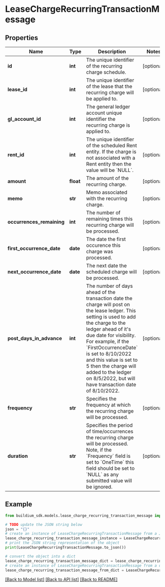 # LeaseChargeRecurringTransactionMessage


## Properties

Name | Type | Description | Notes
------------ | ------------- | ------------- | -------------
**id** | **int** | The unique identifier of the recurring charge schedule. | [optional] 
**lease_id** | **int** | The unique identifier of the lease that the recurring charge will be applied to. | [optional] 
**gl_account_id** | **int** | The general ledger account unique identifier the recurring charge is applied to. | [optional] 
**rent_id** | **int** | The unique identifier of the scheduled Rent entity. If the charge is not associated with a Rent entity then the value will be &#x60;NULL&#x60;. | [optional] 
**amount** | **float** | The amount of the recurring charge. | [optional] 
**memo** | **str** | Memo associated with the recurring charge. | [optional] 
**occurrences_remaining** | **int** | The number of remaining times this recurring charge will be processed. | [optional] 
**first_occurrence_date** | **date** | The date the first occurence this charge was processed. | [optional] 
**next_occurrence_date** | **date** | The next date the scheduled charge will be processed. | [optional] 
**post_days_in_advance** | **int** | The number of days ahead of the transaction date the charge will post on the lease ledger. This setting is used to add the charge to the ledger ahead of it&#39;s due date for visibility. For example, if the &#x60;FirstOccurrenceDate&#x60; is set to 8/10/2022 and this value is set to 5 then the charge will added to the ledger on 8/5/2022, but will have transaction date of 8/10/2022. | [optional] 
**frequency** | **str** | Specifies the frequency at which the recurring charge will be processed. | [optional] 
**duration** | **str** | Specifies the period of time/occurrences the recurring charge will be processed. Note, if the &#x60;Frequency&#x60; field is set to &#x60;OneTime&#x60; this field should be set to &#x60;NULL&#x60; as any submitted value will be ignored. | [optional] 

## Example

```python
from buildium_sdk.models.lease_charge_recurring_transaction_message import LeaseChargeRecurringTransactionMessage

# TODO update the JSON string below
json = "{}"
# create an instance of LeaseChargeRecurringTransactionMessage from a JSON string
lease_charge_recurring_transaction_message_instance = LeaseChargeRecurringTransactionMessage.from_json(json)
# print the JSON string representation of the object
print(LeaseChargeRecurringTransactionMessage.to_json())

# convert the object into a dict
lease_charge_recurring_transaction_message_dict = lease_charge_recurring_transaction_message_instance.to_dict()
# create an instance of LeaseChargeRecurringTransactionMessage from a dict
lease_charge_recurring_transaction_message_from_dict = LeaseChargeRecurringTransactionMessage.from_dict(lease_charge_recurring_transaction_message_dict)
```
[[Back to Model list]](../README.md#documentation-for-models) [[Back to API list]](../README.md#documentation-for-api-endpoints) [[Back to README]](../README.md)


